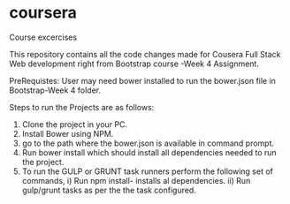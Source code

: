 # coursera
Course excercises

This repository contains all the code changes made for Cousera Full Stack Web development right from Bootstrap course -Week 4 Assignment.

PreRequistes: User may need bower installed to run the bower.json file in Bootstrap-Week 4 folder.

Steps to run the Projects are as follows:

1) Clone the project in your PC.
2) Install Bower using NPM.
3) go to the path where the bower.json is available in command prompt.
4) Run bower install which should install all dependencies needed to run the project.
5) To run the GULP or GRUNT task runners perform the following set of commands,
   i) Run npm install- installs al dependencies.
   ii) Run gulp/grunt tasks as per the the task configured.


